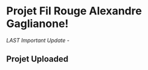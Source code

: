 <h1>Projet Fil Rouge Alexandre Gaglianone! </h1>

<em>LAST Important Update - </em>
<h2>Projet Uploaded</h2>
